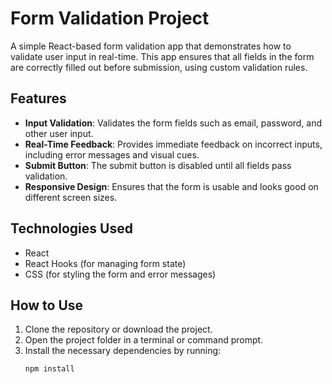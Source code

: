 # Form Validation Project

A simple React-based form validation app that demonstrates how to validate user input in real-time. This app ensures that all fields in the form are correctly filled out before submission, using custom validation rules.

## Features

- **Input Validation**: Validates the form fields such as email, password, and other user input.
- **Real-Time Feedback**: Provides immediate feedback on incorrect inputs, including error messages and visual cues.
- **Submit Button**: The submit button is disabled until all fields pass validation.
- **Responsive Design**: Ensures that the form is usable and looks good on different screen sizes.

## Technologies Used

- React
- React Hooks (for managing form state)
- CSS (for styling the form and error messages)

## How to Use

1. Clone the repository or download the project.
2. Open the project folder in a terminal or command prompt.
3. Install the necessary dependencies by running:
   ```bash
   npm install
